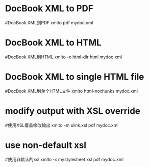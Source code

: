 # DocBook XML to PDF
#DocBook XML到PDF
xmlto pdf mydoc.xml

# DocBook XML to HTML
#DocBook XML到HTML
xmlto -o html-dir html mydoc.xml

# DocBook XML to single HTML file
#DocBook XML到单个HTML文件
xmlto html-nochunks mydoc.xml

# modify output with XSL override
#使用XSL覆盖修改输出
xmlto -m ulink.xsl pdf mydoc.xml

# use non-default xsl
#使用非默认的xsl
xmlto -x mystylesheet.xsl pdf mydoc.xml

